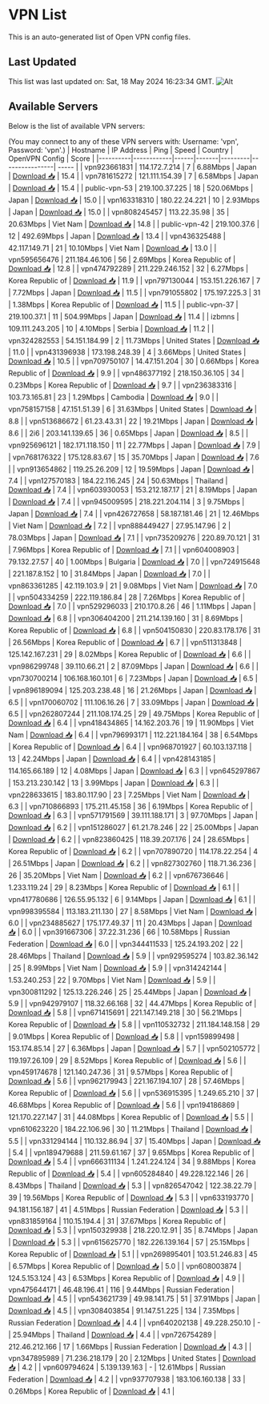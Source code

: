 # VPN List

This is an auto-generated list of Open VPN config files.

## Last Updated

This list was last updated on: Sat, 18 May 2024 16:23:34 GMT.
![Alt](https://repobeats.axiom.co/api/embed/186b98318ef1479477931607c1ad7d823f12451f.svg "Repobeats analytics image")

## Available Servers

Below is the list of available VPN servers:

(You may connect to any of these VPN servers with: Username: 'vpn', Password: 'vpn'.)
| Hostname | IP Address | Ping | Speed | Country | OpenVPN Config | Score |
|----------|------------|------|-------|---------|----------------| ----- |
| vpn923661831 | 114.172.7.214 | 7 | 6.88Mbps | Japan | [Download 📥](./configs/server_0_JP.ovpn) | 15.4 |
| vpn781615272 | 121.111.154.39 | 7 | 6.58Mbps | Japan | [Download 📥](./configs/server_1_JP.ovpn) | 15.4 |
| public-vpn-53 | 219.100.37.225 | 18 | 520.06Mbps | Japan | [Download 📥](./configs/server_2_JP.ovpn) | 15.0 |
| vpn163318310 | 180.22.24.221 | 10 | 2.93Mbps | Japan | [Download 📥](./configs/server_3_JP.ovpn) | 15.0 |
| vpn808245457 | 113.22.35.98 | 35 | 20.63Mbps | Viet Nam | [Download 📥](./configs/server_4_VN.ovpn) | 14.8 |
| public-vpn-42 | 219.100.37.6 | 12 | 492.69Mbps | Japan | [Download 📥](./configs/server_5_JP.ovpn) | 13.4 |
| vpn436325488 | 42.117.149.71 | 21 | 10.10Mbps | Viet Nam | [Download 📥](./configs/server_6_VN.ovpn) | 13.0 |
| vpn595656476 | 211.184.46.106 | 56 | 2.69Mbps | Korea Republic of | [Download 📥](./configs/server_7_KR.ovpn) | 12.8 |
| vpn474792289 | 211.229.246.152 | 32 | 6.27Mbps | Korea Republic of | [Download 📥](./configs/server_8_KR.ovpn) | 11.9 |
| vpn797130044 | 153.151.226.167 | 7 | 7.72Mbps | Japan | [Download 📥](./configs/server_9_JP.ovpn) | 11.5 |
| vpn791055802 | 175.197.225.3 | 31 | 1.38Mbps | Korea Republic of | [Download 📥](./configs/server_10_KR.ovpn) | 11.5 |
| public-vpn-37 | 219.100.37.1 | 11 | 504.99Mbps | Japan | [Download 📥](./configs/server_11_JP.ovpn) | 11.4 |
| izbmns | 109.111.243.205 | 10 | 4.10Mbps | Serbia | [Download 📥](./configs/server_12_RS.ovpn) | 11.2 |
| vpn324282553 | 54.151.184.99 | 2 | 11.73Mbps | United States | [Download 📥](./configs/server_13_US.ovpn) | 11.0 |
| vpn431396938 | 173.198.248.39 | 4 | 3.66Mbps | United States | [Download 📥](./configs/server_14_US.ovpn) | 10.5 |
| vpn709750107 | 14.47.151.204 | 30 | 0.66Mbps | Korea Republic of | [Download 📥](./configs/server_15_KR.ovpn) | 9.9 |
| vpn486377192 | 218.150.36.105 | 34 | 0.23Mbps | Korea Republic of | [Download 📥](./configs/server_16_KR.ovpn) | 9.7 |
| vpn236383316 | 103.73.165.81 | 23 | 1.29Mbps | Cambodia | [Download 📥](./configs/server_17_KH.ovpn) | 9.0 |
| vpn758157158 | 47.151.51.39 | 6 | 31.63Mbps | United States | [Download 📥](./configs/server_18_US.ovpn) | 8.8 |
| vpn513686672 | 61.23.43.31 | 22 | 19.21Mbps | Japan | [Download 📥](./configs/server_19_JP.ovpn) | 8.6 |
| 2i6 | 203.141.139.65 | 36 | 0.65Mbps | Japan | [Download 📥](./configs/server_20_JP.ovpn) | 8.5 |
| vpn925696121 | 182.171.118.150 | 11 | 22.77Mbps | Japan | [Download 📥](./configs/server_21_JP.ovpn) | 7.9 |
| vpn768176322 | 175.128.83.67 | 15 | 35.70Mbps | Japan | [Download 📥](./configs/server_22_JP.ovpn) | 7.6 |
| vpn913654862 | 119.25.26.209 | 12 | 19.59Mbps | Japan | [Download 📥](./configs/server_23_JP.ovpn) | 7.4 |
| vpn127570183 | 184.22.116.245 | 24 | 50.63Mbps | Thailand | [Download 📥](./configs/server_24_TH.ovpn) | 7.4 |
| vpn603930053 | 153.212.187.17 | 21 | 8.19Mbps | Japan | [Download 📥](./configs/server_25_JP.ovpn) | 7.4 |
| vpn945009595 | 218.221.204.114 | 3 | 9.75Mbps | Japan | [Download 📥](./configs/server_26_JP.ovpn) | 7.4 |
| vpn426727658 | 58.187.181.46 | 21 | 12.46Mbps | Viet Nam | [Download 📥](./configs/server_27_VN.ovpn) | 7.2 |
| vpn888449427 | 27.95.147.96 | 2 | 78.03Mbps | Japan | [Download 📥](./configs/server_28_JP.ovpn) | 7.1 |
| vpn735209276 | 220.89.70.121 | 31 | 7.96Mbps | Korea Republic of | [Download 📥](./configs/server_29_KR.ovpn) | 7.1 |
| vpn604008903 | 79.132.27.57 | 40 | 1.00Mbps | Bulgaria | [Download 📥](./configs/server_30_BG.ovpn) | 7.0 |
| vpn724915648 | 221.187.8.152 | 10 | 31.84Mbps | Japan | [Download 📥](./configs/server_31_JP.ovpn) | 7.0 |
| vpn863361285 | 42.119.103.9 | 21 | 9.08Mbps | Viet Nam | [Download 📥](./configs/server_32_VN.ovpn) | 7.0 |
| vpn504334259 | 222.119.186.84 | 28 | 7.26Mbps | Korea Republic of | [Download 📥](./configs/server_33_KR.ovpn) | 7.0 |
| vpn529296033 | 210.170.8.26 | 46 | 1.11Mbps | Japan | [Download 📥](./configs/server_34_JP.ovpn) | 6.8 |
| vpn306404200 | 211.214.139.160 | 31 | 8.69Mbps | Korea Republic of | [Download 📥](./configs/server_35_KR.ovpn) | 6.8 |
| vpn504150830 | 220.83.178.176 | 31 | 26.56Mbps | Korea Republic of | [Download 📥](./configs/server_36_KR.ovpn) | 6.7 |
| vpn511313848 | 125.142.167.231 | 29 | 8.02Mbps | Korea Republic of | [Download 📥](./configs/server_37_KR.ovpn) | 6.6 |
| vpn986299748 | 39.110.66.21 | 2 | 87.09Mbps | Japan | [Download 📥](./configs/server_38_JP.ovpn) | 6.6 |
| vpn730700214 | 106.168.160.101 | 6 | 7.23Mbps | Japan | [Download 📥](./configs/server_39_JP.ovpn) | 6.5 |
| vpn896189094 | 125.203.238.48 | 16 | 21.26Mbps | Japan | [Download 📥](./configs/server_40_JP.ovpn) | 6.5 |
| vpn170060702 | 111.106.16.26 | 7 | 33.09Mbps | Japan | [Download 📥](./configs/server_41_JP.ovpn) | 6.5 |
| vpn262807244 | 211.108.174.25 | 29 | 49.75Mbps | Korea Republic of | [Download 📥](./configs/server_42_KR.ovpn) | 6.4 |
| vpn418434865 | 14.162.203.76 | 19 | 11.90Mbps | Viet Nam | [Download 📥](./configs/server_43_VN.ovpn) | 6.4 |
| vpn796993171 | 112.221.184.164 | 38 | 6.54Mbps | Korea Republic of | [Download 📥](./configs/server_44_KR.ovpn) | 6.4 |
| vpn968701927 | 60.103.137.118 | 13 | 42.24Mbps | Japan | [Download 📥](./configs/server_45_JP.ovpn) | 6.4 |
| vpn428143185 | 114.165.66.189 | 12 | 4.08Mbps | Japan | [Download 📥](./configs/server_46_JP.ovpn) | 6.3 |
| vpn645297867 | 153.213.230.142 | 13 | 3.99Mbps | Japan | [Download 📥](./configs/server_47_JP.ovpn) | 6.3 |
| vpn228633615 | 183.80.117.90 | 23 | 7.25Mbps | Viet Nam | [Download 📥](./configs/server_48_VN.ovpn) | 6.3 |
| vpn710866893 | 175.211.45.158 | 36 | 6.19Mbps | Korea Republic of | [Download 📥](./configs/server_49_KR.ovpn) | 6.3 |
| vpn571791569 | 39.111.188.171 | 3 | 97.70Mbps | Japan | [Download 📥](./configs/server_50_JP.ovpn) | 6.2 |
| vpn151286027 | 61.21.78.246 | 22 | 25.00Mbps | Japan | [Download 📥](./configs/server_51_JP.ovpn) | 6.2 |
| vpn823860425 | 118.39.207.176 | 24 | 28.65Mbps | Korea Republic of | [Download 📥](./configs/server_52_KR.ovpn) | 6.2 |
| vpn707890720 | 114.178.22.254 | 4 | 26.51Mbps | Japan | [Download 📥](./configs/server_53_JP.ovpn) | 6.2 |
| vpn827302760 | 118.71.36.236 | 26 | 35.20Mbps | Viet Nam | [Download 📥](./configs/server_54_VN.ovpn) | 6.2 |
| vpn676736646 | 1.233.119.24 | 29 | 8.23Mbps | Korea Republic of | [Download 📥](./configs/server_55_KR.ovpn) | 6.1 |
| vpn417780686 | 126.55.95.132 | 6 | 9.14Mbps | Japan | [Download 📥](./configs/server_56_JP.ovpn) | 6.1 |
| vpn998395584 | 113.183.211.130 | 27 | 8.58Mbps | Viet Nam | [Download 📥](./configs/server_57_VN.ovpn) | 6.0 |
| vpn234885627 | 175.177.49.37 | 11 | 20.43Mbps | Japan | [Download 📥](./configs/server_58_JP.ovpn) | 6.0 |
| vpn391667306 | 37.22.31.236 | 66 | 10.58Mbps | Russian Federation | [Download 📥](./configs/server_59_RU.ovpn) | 6.0 |
| vpn344411533 | 125.24.193.202 | 22 | 28.46Mbps | Thailand | [Download 📥](./configs/server_60_TH.ovpn) | 5.9 |
| vpn929595274 | 103.82.36.142 | 25 | 8.99Mbps | Viet Nam | [Download 📥](./configs/server_61_VN.ovpn) | 5.9 |
| vpn314242144 | 1.53.240.253 | 22 | 9.70Mbps | Viet Nam | [Download 📥](./configs/server_62_VN.ovpn) | 5.9 |
| vpn300811292 | 125.13.226.246 | 25 | 25.44Mbps | Japan | [Download 📥](./configs/server_63_JP.ovpn) | 5.9 |
| vpn942979107 | 118.32.66.168 | 32 | 44.47Mbps | Korea Republic of | [Download 📥](./configs/server_64_KR.ovpn) | 5.8 |
| vpn671415691 | 221.147.149.218 | 30 | 56.21Mbps | Korea Republic of | [Download 📥](./configs/server_65_KR.ovpn) | 5.8 |
| vpn110532732 | 211.184.148.158 | 29 | 9.01Mbps | Korea Republic of | [Download 📥](./configs/server_66_KR.ovpn) | 5.8 |
| vpn159899498 | 153.174.85.14 | 27 | 6.36Mbps | Japan | [Download 📥](./configs/server_67_JP.ovpn) | 5.7 |
| vpn502105772 | 119.197.26.109 | 29 | 8.52Mbps | Korea Republic of | [Download 📥](./configs/server_68_KR.ovpn) | 5.6 |
| vpn459174678 | 121.140.247.36 | 31 | 9.57Mbps | Korea Republic of | [Download 📥](./configs/server_69_KR.ovpn) | 5.6 |
| vpn962179943 | 221.167.194.107 | 28 | 57.46Mbps | Korea Republic of | [Download 📥](./configs/server_70_KR.ovpn) | 5.6 |
| vpn536915395 | 1.249.65.210 | 37 | 46.68Mbps | Korea Republic of | [Download 📥](./configs/server_71_KR.ovpn) | 5.6 |
| vpn194186869 | 121.170.227.147 | 31 | 44.08Mbps | Korea Republic of | [Download 📥](./configs/server_72_KR.ovpn) | 5.5 |
| vpn610623220 | 184.22.106.96 | 30 | 11.21Mbps | Thailand | [Download 📥](./configs/server_73_TH.ovpn) | 5.5 |
| vpn331294144 | 110.132.86.94 | 37 | 15.40Mbps | Japan | [Download 📥](./configs/server_74_JP.ovpn) | 5.4 |
| vpn189479688 | 211.59.61.167 | 37 | 9.65Mbps | Korea Republic of | [Download 📥](./configs/server_75_KR.ovpn) | 5.4 |
| vpn666311134 | 1.241.224.124 | 34 | 9.88Mbps | Korea Republic of | [Download 📥](./configs/server_76_KR.ovpn) | 5.4 |
| vpn605284840 | 49.228.122.146 | 26 | 8.43Mbps | Thailand | [Download 📥](./configs/server_77_TH.ovpn) | 5.3 |
| vpn826547042 | 122.38.22.79 | 39 | 19.56Mbps | Korea Republic of | [Download 📥](./configs/server_78_KR.ovpn) | 5.3 |
| vpn633193770 | 94.181.156.187 | 41 | 4.51Mbps | Russian Federation | [Download 📥](./configs/server_79_RU.ovpn) | 5.3 |
| vpn831859164 | 110.15.194.4 | 31 | 37.67Mbps | Korea Republic of | [Download 📥](./configs/server_80_KR.ovpn) | 5.3 |
| vpn150329938 | 218.220.12.91 | 35 | 8.74Mbps | Japan | [Download 📥](./configs/server_81_JP.ovpn) | 5.3 |
| vpn615625770 | 182.226.139.164 | 57 | 25.15Mbps | Korea Republic of | [Download 📥](./configs/server_82_KR.ovpn) | 5.1 |
| vpn269895401 | 103.51.246.83 | 45 | 6.57Mbps | Korea Republic of | [Download 📥](./configs/server_83_KR.ovpn) | 5.0 |
| vpn608003874 | 124.5.153.124 | 43 | 6.53Mbps | Korea Republic of | [Download 📥](./configs/server_84_KR.ovpn) | 4.9 |
| vpn475644171 | 46.48.196.41 | 116 | 9.44Mbps | Russian Federation | [Download 📥](./configs/server_85_RU.ovpn) | 4.5 |
| vpn543621739 | 49.98.141.75 | 51 | 37.91Mbps | Japan | [Download 📥](./configs/server_86_JP.ovpn) | 4.5 |
| vpn308403854 | 91.147.51.225 | 134 | 7.35Mbps | Russian Federation | [Download 📥](./configs/server_87_RU.ovpn) | 4.4 |
| vpn640202138 | 49.228.250.10 | - | 25.94Mbps | Thailand | [Download 📥](./configs/server_88_TH.ovpn) | 4.4 |
| vpn726754289 | 212.46.212.166 | 17 | 1.66Mbps | Russian Federation | [Download 📥](./configs/server_89_RU.ovpn) | 4.3 |
| vpn347895989 | 71.236.218.179 | 20 | 2.12Mbps | United States | [Download 📥](./configs/server_90_US.ovpn) | 4.2 |
| vpn609794624 | 5.139.139.163 | - | 12.61Mbps | Russian Federation | [Download 📥](./configs/server_91_RU.ovpn) | 4.2 |
| vpn937707938 | 183.106.160.138 | 33 | 0.26Mbps | Korea Republic of | [Download 📥](./configs/server_92_KR.ovpn) | 4.1 |
